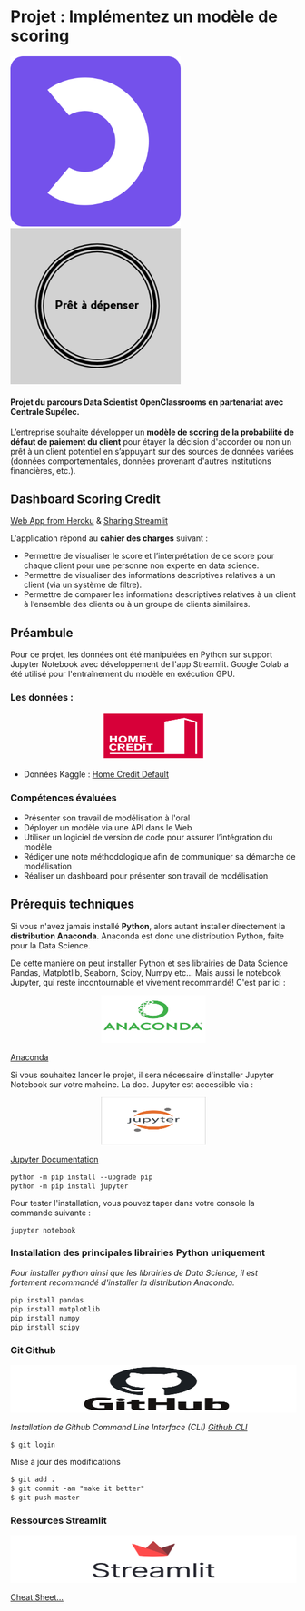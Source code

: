 # Projet : Implémentez un modèle de scoring

<p float="left">
  <img src="./images/Logo_OpenClassrooms.jpg" width="300" /> 
  <br>
  <img src="./images/logo_pret_a_depenser.jpg" width="300" /> 
</p>

#### Projet du parcours Data Scientist OpenClassrooms en partenariat avec Centrale Supélec.
L’entreprise souhaite développer un **modèle de scoring de la probabilité de défaut de paiement du client** pour étayer la décision d'accorder ou non un prêt à un client potentiel en s’appuyant sur des sources de données variées (données comportementales, données provenant d'autres institutions financières, etc.).


## Dashboard Scoring Credit
[Web App from Heroku](https://model-scoring-openclassrom.herokuapp.com/) & [Sharing Streamlit](https://share.streamlit.io/deepsciencedata/projet-openclassroms/app/app.py)


L'application répond au **cahier des charges** suivant :

 - Permettre de visualiser le score et l’interprétation de ce score pour chaque client pour une personne non experte en data science.
 - Permettre de visualiser des informations descriptives relatives à un client (via un système de filtre).
 - Permettre de comparer les informations descriptives relatives à un client à l’ensemble des clients ou à un groupe de clients similaires.




## Préambule
Pour ce projet, les données ont été manipulées en Python sur support Jupyter Notebook avec développement de l'app Streamlit. Google Colab a été utilisé pour l'entraînement du modèle en exécution GPU.

### Les données :

<center><img src="./images/Home_credit_logo.jpg" width="184" height="84"></center>

- Données Kaggle : [Home Credit Default](https://www.kaggle.com/c/home-credit-default-risk/data)

### Compétences évaluées
 - Présenter son travail de modélisation à l'oral
 - Déployer un modèle via une API dans le Web
 - Utiliser un logiciel de version de code pour assurer l’intégration du modèle
 - Rédiger une note méthodologique afin de communiquer sa démarche de modélisation
 - Réaliser un dashboard pour présenter son travail de modélisation

## Prérequis techniques
Si vous n'avez jamais installé **Python**, alors autant installer directement la **distribution Anaconda**.
Anaconda est donc une distribution Python, faite pour la Data Science.

De cette manière on peut installer Python et ses librairies de Data Science Pandas, Matplotlib, Seaborn, Scipy, Numpy etc… 
Mais aussi le notebook Jupyter, qui reste incontournable et vivement recommandé!
C'est par ici : 
<center><img src="./images/anaconda-python-logo.jpg" width="184" height="84"></center>

[Anaconda](https://www.anaconda.com/download)

Si vous souhaitez lancer le projet, il sera nécessaire d'installer Jupyter Notebook sur votre mahcine. 
La doc. Jupyter est accessible via : 
<center><img src="./images/jupyter-logo.jpg" width="184" height="84"></center>

[Jupyter Documentation](https://jupyter.readthedocs.io/en/latest/install.html) 

```
python -m pip install --upgrade pip    
python -m pip install jupyter
```

Pour tester l'installation, vous pouvez taper dans votre console la commande suivante :

```
jupyter notebook
```

### Installation des principales librairies Python uniquement
*Pour installer python ainsi que les librairies de Data Science, il est fortement recommandé d'installer la distribution Anaconda.* 

```
pip install pandas
pip install matplotlib
pip install numpy
pip install scipy
```

### Git Github
<center><img src="./images/github-logo.jpg" width="1084" height="84"></center>

*Installation de Github Command Line Interface (CLI) [Github CLI](https://cli.github.com/)* 

```
$ git login
```
Mise à jour des modifications
```
$ git add .
$ git commit -am "make it better"
$ git push master
```

### Ressources Streamlit 
<center><img src="./images/logo_streamlit.jpg" width="1084" height="84"></center>

[Cheat Sheet…](https://share.streamlit.io/daniellewisdl/streamlit-cheat-sheet/app.py)

